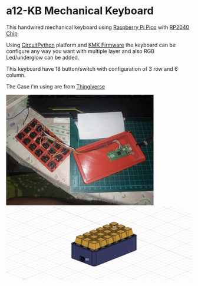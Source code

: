 # a12-KB Mechanical Keyboard

This handwired mechanical keyboard using [Raspberry Pi Pico](https://datasheets.raspberrypi.org/pico/pico-datasheet.pdf) with [RP2040 Chip](https://datasheets.raspberrypi.org/rp2040/rp2040-datasheet.pdf). 

Using [CircuitPython](https://circuitpython.org/board/raspberry_pi_pico/) platform and [KMK Firmware](https://github.com/KMKfw/kmk_firmware) the keyboard can be configure any way you want with multiple layer and also RGB Led/underglow can be added.

This keyboard have 18 button/switch with configuration of 3 row and 6 column.

The Case i'm using are from [Thingiverse](https://www.thingiverse.com/thing:4832755)

<img src="./_hardware/a12-KB.jpg?raw=true" height="300">

<img src="./_hardware/3D_Case.png?raw=true" height="200">
